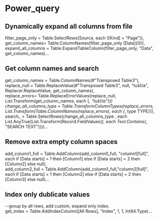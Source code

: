 # Power_query

## Dynamically expand all columns from file 

filter_page_only = Table.SelectRows(Source, each ([Kind] = "Page")),<br/>
get_column_names= Table.ColumnNames(filter_page_only [Data]{0}),<br/>
expand_all_columns = Table.ExpandTableColumn(filter_page_only, "Data", get_column_names)...<br/>

## Get column names and search

get_column_names = Table.ColumnNames(#"Transposed Table3"),<br/>
replace_null = Table.ReplaceValue(#"Transposed Table3", null, "tuščia", Replacer.ReplaceValue, get_column_names),<br/>
replace_errors= Table.ReplaceErrorValues(replace_null, List.Transform(get_column_names, each {_, "tuščia"}))<br/>
change_all_columns_type = Table.TransformColumnTypes(replace_errors, List.Transform(Table.ColumnNames(replace_errors), each {_, type TYPE})),<br/>
search_ = Table.SelectRows(change_all_columns_type , each List.AnyTrue(List.Transform(Record.FieldValues(_), each Text.Contains(_, "SEARCH TEXT"))))...<br/>

## Remove extra empty column spaces

add_column1_full = Table.AddColumn(add_column0_full, "column1[full]", each if [Data starts] = 1 then [Column1] else if [Data starts] = 2 then [Column2] else null),<br/>
add_column2_full = Table.AddColumn(add_column1_full,"column2[full]", each if [Data starts] = 1 then [Column2] else if [Data starts] = 2 then [Column3] else null)...<br/>

## Index only dublicate values

--group by all rows, add custom, expand only index. <br/>
get_index = Table.AddIndexColumn([All Rows], "Index", 1, 1, Int64.Type)...<br/>

